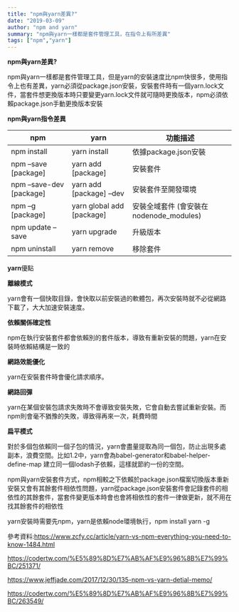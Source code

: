 ```yaml
---
title: "npm與yarn差異?"
date: "2019-03-09"
author: "npm and yarn"
summary: "npm與yarn一樣都是套件管理工具，在指令上有所差異"
tags: ["npm","yarn"]
---
```


**npm與yarn差異?**

npm與yarn一樣都是套件管理工具，但是yarn的安裝速度比npm快很多，使用指令上也有差異，yarn必須從package.json安裝，安裝套件時有一個yarn.lock文件，當套件想更換版本時只要變更yarn.lock文件就可隨時更換版本，npm必須依賴package.json手動更換版本安裝



**npm與yarn指令差異**

| npm                     | yarn                      | 功能描述                                |
| ----------------------- | ------------------------- | --------------------------------------- |
| npm install             | yarn install              | 依據package.json安裝                    |
| npm –save [package]     | yarn add [package]        | 安裝套件                                |
| npm –save-dev [package] | yarn add [package] –dev   | 安裝套件至開發環境                      |
| npm –g [package]        | yarn global add [package] | 安裝全域套件 (會安裝在nodenode_modules) |
| npm update –save        | yarn upgrade              | 升級版本                                |
| npm uninstall           | yarn remove               | 移除套件                                |



**yarn**優點

**離線模式**

 yarn會有一個快取目錄，會快取以前安裝過的軟體包，再次安裝時就不必從網路下載了，大大加速安裝速度。

**依賴關係確定性**

npm在執行安裝套件都會依賴別的套件版本，導致有重新安裝的問題，yarn在安裝時依賴結構是一致的

**網路效能優化**

yarn在安裝套件時會優化請求順序。

**網路回彈**

yarn在某個安裝包請求失敗時不會導致安裝失敗，它會自動去嘗試重新安裝。而npm則會毫不猶豫的失敗，導致得再來一次，耗費時間

**扁平模式**

對於多個包依賴同一個子包的情況，yarn會盡量提取為同一個包，防止出現多處副本，浪費空間。比如1.2中，yarn會為babel-generator和babel-helper-define-map 建立同一個lodash子依賴，這樣就節約一份的空間。



npm與yarn安裝套件方式，npm相較之下依賴於package.json檔案切換版本重新安裝又會有其餘套件相依性問題，yarn從package.json安裝套件會記錄套件的相依性的其餘套件，當套件變更版本時會也會將相依性的套件一律做更新，就不用在找其餘套件的相依性

yarn安裝時需要先npm，yarn是依賴node環境執行，npm install yarn -g



參考資料:https://www.zcfy.cc/article/yarn-vs-npm-everything-you-need-to-know-1484.html

https://codertw.com/%E5%89%8D%E7%AB%AF%E9%96%8B%E7%99%BC/251371/

https://www.jeffjade.com/2017/12/30/135-npm-vs-yarn-detial-memo/

https://codertw.com/%E5%89%8D%E7%AB%AF%E9%96%8B%E7%99%BC/263549/